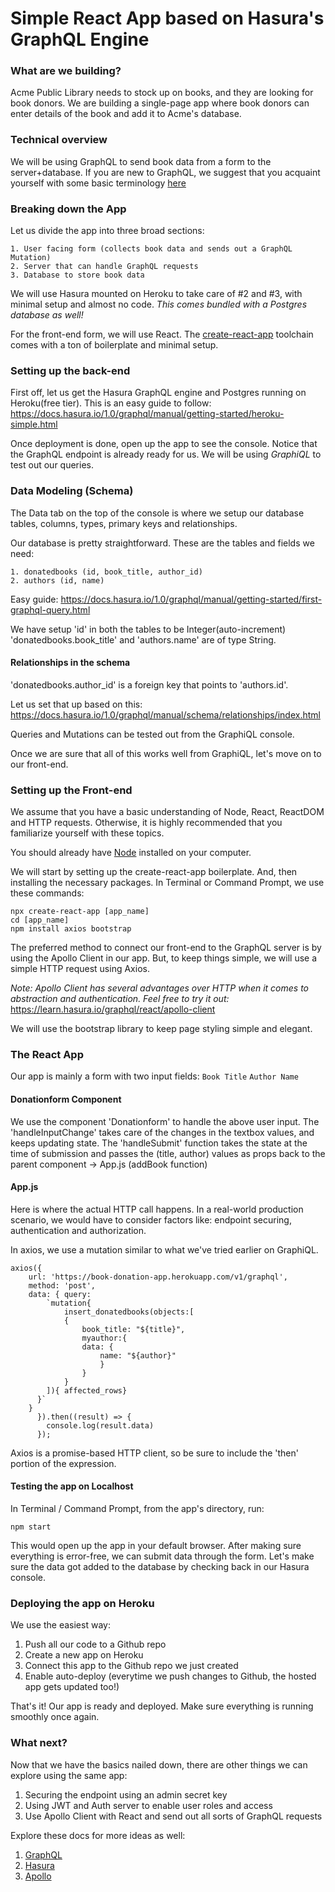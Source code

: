 # Simple React App based on Hasura's GraphQL Engine

### What are we building?
Acme Public Library needs to stock up on books, and they are looking for book donors. We are building a single-page app where book donors can enter details of the book and add it to Acme's database.

### Technical overview
We will be using GraphQL to send book data from a form to the server+database. If you are new to GraphQL, we suggest that you acquaint yourself with some basic terminology [here](https://learn.hasura.io/graphql/react/intro-to-graphql)

### Breaking down the App
Let us divide the app into three broad sections:

    1. User facing form (collects book data and sends out a GraphQL Mutation)
    2. Server that can handle GraphQL requests
    3. Database to store book data
    
We will use Hasura mounted on Heroku to take care of #2 and #3, with minimal setup and almost no code. *This comes bundled with a Postgres database as well!*

For the front-end form, we will use React. The [create-react-app](https://github.com/facebook/create-react-app) toolchain comes with a ton of boilerplate and minimal setup.

### Setting up the back-end
First off, let us get the Hasura GraphQL engine and Postgres running on Heroku(free tier). This is an easy guide to follow: https://docs.hasura.io/1.0/graphql/manual/getting-started/heroku-simple.html 

Once deployment is done, open up the app to see the console. 
Notice that the GraphQL endpoint is already ready for us. We will be using *GraphiQL* to test out our queries.

### Data Modeling (Schema)
The Data tab on the top of the console is where we setup our database tables, columns, types, primary keys and relationships.

Our database is pretty straightforward. These are the tables and fields we need:

    1. donatedbooks (id, book_title, author_id)
    2. authors (id, name)

Easy guide: https://docs.hasura.io/1.0/graphql/manual/getting-started/first-graphql-query.html

We have setup 'id' in both the tables to be Integer(auto-increment)
'donatedbooks.book_title' and 'authors.name' are of type String.

#### Relationships in the schema

'donatedbooks.author_id' is a foreign key that points to 'authors.id'.

Let us set that up based on this: https://docs.hasura.io/1.0/graphql/manual/schema/relationships/index.html

Queries and Mutations can be tested out from the GraphiQL console.

Once we are sure that all of this works well from GraphiQL, let's move on to our front-end.

### Setting up the Front-end

We assume that you have a basic understanding of Node, React, ReactDOM and HTTP requests. Otherwise, it is highly recommended that you familiarize yourself with these topics.

You should already have [Node](https://nodejs.org/en/) installed on your computer.

We will start by setting up the create-react-app boilerplate. And, then installing the necessary packages. In Terminal or Command Prompt, we use these commands:
```
npx create-react-app [app_name]
cd [app_name]
npm install axios bootstrap
```

The preferred method to connect our front-end to the GraphQL server is by using the Apollo Client in our app. But, to keep things simple, we will use a simple HTTP request using Axios.

*Note: Apollo Client has several advantages over HTTP when it comes to abstraction and authentication. Feel free to try it out:* 
https://learn.hasura.io/graphql/react/apollo-client

We will use the bootstrap library to keep page styling simple and elegant.

### The React App
Our app is mainly a form with two input fields:
    `Book Title`
    `Author Name `

#### Donationform Component
We use the component 'Donationform' to handle the above user input. The 'handleInputChange' takes care of the changes in the textbox values, and keeps updating state. The 'handleSubmit' function takes the state at the time of submission and passes the (title, author) values as props back to the parent component -> App.js (addBook function)

#### App.js
Here is where the actual HTTP call happens. In a real-world production scenario, we would have to consider factors like: endpoint securing, authentication and authorization. 

In axios, we use a mutation similar to what we've tried earlier on GraphiQL.
```
axios({                                                        
    url: 'https://book-donation-app.herokuapp.com/v1/graphql', 
    method: 'post',
    data: { query:
        `mutation{
            insert_donatedbooks(objects:[
            {
                book_title: "${title}",
                myauthor:{
                data: {
                    name: "${author}"
                    }
                }
            }
        ]){ affected_rows}
      }`
    }
      }).then((result) => {
        console.log(result.data)
      });

```

Axios is a promise-based HTTP client, so be sure to include the 'then' portion of the expression.

#### Testing the app on Localhost

In Terminal / Command Prompt, from the app's directory, run:

`npm start`

This would open up the app in your default browser. After making sure everything is error-free, we can submit data through the form. Let's make sure the data got added to the database by checking back in our Hasura console.

### Deploying the app on Heroku

We use the easiest way: 

1. Push all our code to a Github repo
2. Create a new app on Heroku
3. Connect this app to the Github repo we just created
4. Enable auto-deploy (everytime we push changes to Github, the hosted app gets updated too!)

That's it! Our app is ready and deployed. Make sure everything is running smoothly once again.

### What next?

Now that we have the basics nailed down, there are other things we can explore using the same app:

1. Securing the endpoint using an admin secret key
2. Using JWT and Auth server to enable user roles and access
3. Use Apollo Client with React and send out all sorts of GraphQL requests

Explore these docs for more ideas as well:
1. [GraphQL](https://graphql.github.io/graphql-spec/June2018/)
2. [Hasura](https://docs.hasura.io/1.0/graphql/manual/index.html)
3. [Apollo](https://www.apollographql.com/docs/)
